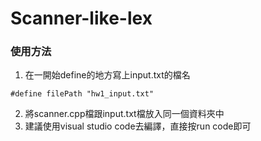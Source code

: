 # Scanner-like-lex

### 使用方法
1. 在一開始define的地方寫上input.txt的檔名
```cpp=
#define filePath "hw1_input.txt"
```
2. 將scanner.cpp檔跟input.txt檔放入同一個資料夾中
3. 建議使用visual studio code去編譯，直接按run code即可
